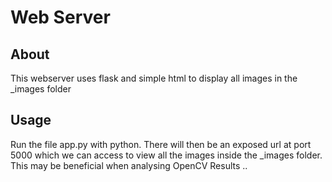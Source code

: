 # Web Server

## About
This webserver uses flask and simple html to display all images in the _images folder

## Usage
Run the file app.py with python. There will then be an exposed url at port 5000 which we can access to view all the images inside the _images folder. This may be beneficial when analysing OpenCV Results ..